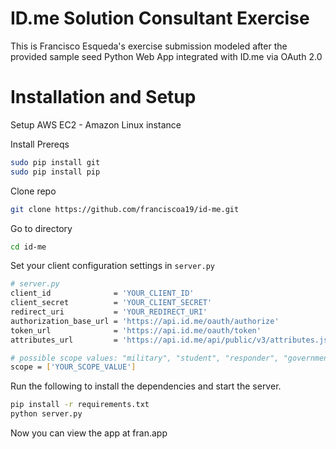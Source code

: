 # ID.me Solution Consultant Exercise
This is Francisco Esqueda's exercise submission modeled after the provided sample seed Python Web App integrated with ID.me via OAuth 2.0

# Installation and Setup
Setup AWS EC2 - Amazon Linux instance

Install Prereqs
````bash
sudo pip install git
sudo pip install pip
````

Clone repo
````bash
git clone https://github.com/franciscoa19/id-me.git
````

Go to directory
````bash
cd id-me
````

Set your client configuration settings in `server.py`

````bash
# server.py
client_id              = 'YOUR_CLIENT_ID'
client_secret          = 'YOUR_CLIENT_SECRET'
redirect_uri           = 'YOUR_REDIRECT_URI'
authorization_base_url = 'https://api.id.me/oauth/authorize'
token_url              = 'https://api.id.me/oauth/token'
attributes_url         = 'https://api.id.me/api/public/v3/attributes.json'

# possible scope values: "military", "student", "responder", "government", "teacher"
scope = ['YOUR_SCOPE_VALUE']
````

Run the following to install the dependencies and start the server.

````bash
pip install -r requirements.txt
python server.py
````

Now you can view the app at fran.app
